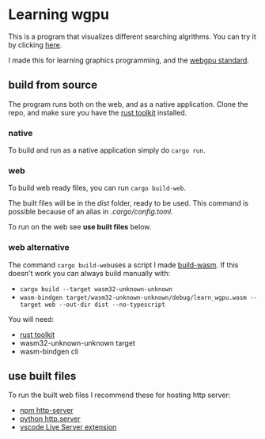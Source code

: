 # Learning wgpu
This is a program that visualizes different searching algrithms. You can try it by clicking [here](https://askeladd123.github.io/learning-wgpu/).

I made this for learning graphics programming, and the [webgpu standard](https://www.w3.org/TR/webgpu/).

## build from source
The program runs both on the web, and as a native application. Clone the repo, and make sure you have the [rust toolkit](https://www.rust-lang.org/tools/install) installed.

### native
To build and run as a native application simply do `cargo run`.

### web
To build web ready files, you can run `cargo build-web`. 

The built files will be in the *dist* folder, ready to be used. This command is possible because of an alias in *.cargo/config.toml*. 

To run on the web see **use built files** below.

### web alternative
The command `cargo build-web`uses a script I made [build-wasm](https://github.com/askeladd123/build-wasm). If this doesn't work you can always build manually with:
- `cargo build --target wasm32-unknown-unknown`
- `wasm-bindgen target/wasm32-unknown-unknown/debug/learn_wgpu.wasm --target web --out-dir dist --no-typescript`

You will need:
- [rust toolkit](https://www.rust-lang.org/tools/install)
- wasm32-unknown-unknown target
- wasm-bindgen cli

## use built files
To run the built web files I recommend these for hosting http server:
- [npm http-server](https://www.npmjs.com/package/http-server)
- [python http.server](https://docs.python.org/3/library/http.server.html)
- [vscode Live Server extension](https://marketplace.visualstudio.com/items?itemName=ritwickdey.LiveServer)
